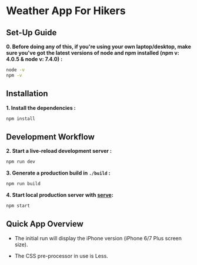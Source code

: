 # Weather App For Hikers

## Set-Up Guide

**0. Before doing any of this, if you're using your own laptop/desktop, make sure you've got the latest versions of node and npm installed (npm v: 4.0.5 & node v: 7.4.0) :**

```sh
node -v
npm -v
```

## Installation
**1. Install the dependencies :**

```sh
npm install
```

## Development Workflow
**2. Start a live-reload development server :**

```sh
npm run dev
```

**3. Generate a production build in `./build` :**

```sh
npm run build
```

**4. Start local production server with [serve](https://github.com/zeit/serve):**

```sh
npm start
```

## Quick App Overview

- The initial run will display the iPhone version (iPhone 6/7 Plus screen size).

- The CSS pre-processor in use is Less.
```